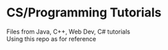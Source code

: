 # CS/Programming Tutorials
 Files from Java, C++, Web Dev, C# tutorials <br />
 Using this repo as for reference
